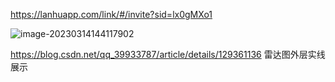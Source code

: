 https://lanhuapp.com/link/#/invite?sid=lx0gMXo1

![image-20230314144117902](D:\document\2023年\开发任务\民主测评2023年\image-20230314144117902.png)

https://blog.csdn.net/qq_39933787/article/details/129361136 雷达图外层实线展示

